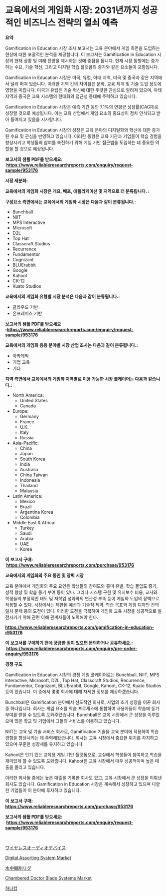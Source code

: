 <p><h1>교육에서의 게임화 시장: 2031년까지 성공적인 비즈니스 전략의 열쇠 예측</h1></p><p><strong>요약</strong></p>
<p><p>Gamification in Education 시장 조사 보고서는 교육 분야에서 게임 측면을 도입하는 현상에 대한 포괄적인 분석을 제공합니다. 이 보고서는 Gamification in Education 시장의 현재 상황 및 미래 전망을 제시하는 것에 중점을 둡니다. 현재 시장 동향에는 증가하는 수요, 기술 혁신, 그리고 디지털 학습 플랫폼의 증가와 같은 요소들이 포함됩니다.</p><p>Gamification in Education 시장은 미국, 유럽, 아태 지역, 미국 및 중국과 같은 지역에서 널리 퍼져 있습니다. 이러한 지역 간의 차이점은 문화, 교육 체계 및 기술 도입 정도에 영향을 미칩니다. 미국과 유럽은 기술 혁신에 대한 뚜렷한 관심으로 알려져 있으며, 아태 지역과 중국은 교육 시스템의 현대화와 접근성 증대에 주력하고 있습니다.</p><p>Gamification in Education 시장은 예측 기간 동안 7.1%의 연평균 성장률(CAGR)로 성장할 것으로 예상됩니다. 이는 교육 산업에서 게임 요소의 중요성이 점차 인식되고 받아 들여지고 있음을 시사합니다.</p><p>Gamification in Education 시장의 성장은 교육 분야의 디지털화와 혁신에 대한 증가된 수요 및 관심을 반영하고 있습니다. 이러한 동향은 교육 기관과 기업들이 학습 경험을 향상시키고 학생들의 참여를 촉진하기 위해 게임 기반 접근법을 도입하는 데 중요한 역할을 할 것으로 예상됩니다.</p></p>
<p><strong>보고서의 샘플 PDF를 받으세요: &nbsp;<a href="https://www.reliableresearchreports.com/enquiry/request-sample/953176">https://www.reliableresearchreports.com/enquiry/request-sample/953176</a></strong></p>
<p><strong>시장 세분화:</strong></p>
<p><strong> 교육에서의 게임화 시장은 개요, 배포, 애플리케이션 및 지역으로 더 분류됩니다. :</strong></p>
<p><strong>구성요소 측면에서는 교육에서의 게임화 시장은 다음과 같이 분류됩니다.:</strong></p>
<p><ul><li>Bunchball</li><li>NIIT</li><li>MPS Interactive</li><li>Microsoft</li><li>D2L</li><li>Top Hat</li><li>Classcraft Studios</li><li>Recurrence</li><li>Fundamentor</li><li>Cognizant</li><li>BLUErabbit</li><li>Google</li><li>Kahoot</li><li>CK-12</li><li>Kuato Studios</li></ul></p>
<p><strong> 교육에서의 게임화 유형별 시장 분석은 다음과 같이 분류됩니다.:</strong></p>
<p><ul><li>클라우드 기반</li><li>온프레미스 기반</li></ul></p>
<p><strong>보고서의 샘플 PDF를 받으세요 :<a href="https://www.reliableresearchreports.com/enquiry/request-sample/953176">https://www.reliableresearchreports.com/enquiry/request-sample/953176</a></strong></p>
<p><strong> 교육에서의 게임화 응용 분야별 시장 산업 조사는 다음과 같이 분류됩니다.:</strong></p>
<p><ul><li>아카데믹</li><li>기업 교육</li><li>기타</li></ul></p>
<p><strong>지역 측면에서 교육에서의 게임화 지역별로 이용 가능한 시장 플레이어는 다음과 같습니다.:</strong></p>
<p><ul>
    <li>
        North America:
        <ul>
            <li>United States</li>
            <li>Canada</li>
        </ul>
    </li>
    <li>
        Europe:
        <ul>
            <li>Germany</li>
            <li>France</li>
            <li>U.K.</li>
            <li>Italy</li>
            <li>Russia</li>
        </ul>
    </li>
    <li>
        Asia-Pacific:
        <ul>
            <li>China</li>
            <li>Japan</li>
            <li>South Korea</li>
            <li>India</li>
            <li>Australia</li>
            <li>China Taiwan</li>
            <li>Indonesia</li>
            <li>Thailand</li>
            <li>Malaysia</li>
        </ul>
    </li>
    <li>
        Latin America:
        <ul>
            <li>Mexico</li>
            <li>Brazil</li>
            <li>Argentina Korea</li>
            <li>Colombia</li>
        </ul>
    </li>
    <li>
        Middle East & Africa:
        <ul>
            <li>Turkey</li>
            <li>Saudi</li>
            <li>Arabia</li>
            <li>UAE</li>
            <li>Korea</li>
        </ul>
    </li>
    </ul></p>
<p><strong>이 보고서 구매: &nbsp;<a href="https://www.reliableresearchreports.com/purchase/953176">https://www.reliableresearchreports.com/purchase/953176</a></strong></p>
<p><strong>교육에서의 게임화의 주요 동인 및 장벽 시장</strong></p>
<p><p>교육 분야에서 게임화의 주요 요인은 학생들의 참여도와 흥미 유발, 학습 몰입도 증가, 성적 향상 및 학습 동기 부여 등이 있다. 그러나 시스템 구현 및 유지보수 비용, 교사와 학생들의 부정적인 태도 및 저학업 성과와의 연관성 부족 등이 게임화 도입의 장벽으로 작용할 수 있다. 시장에서는 제한된 예산과 기술적 제약, 학습 목표와 게임 디자인 간의 일치 문제 등의 도전이 있다. 이러한 도전을 극복하여 게임화 교육 시장을 성공적으로 발전시키기 위해 관련 이해 관계자들이 노력해야 한다.</p></p>
<p><strong><a href="https://www.reliableresearchreports.com/gamification-in-education-r953176">https://www.reliableresearchreports.com/gamification-in-education-r953176</a></strong></p>
<p><strong>이 보고서를 구매하기 전에 궁금한 점이 있으면 문의하거나 공유하세요.: &nbsp;<a href="https://www.reliableresearchreports.com/enquiry/pre-order-enquiry/953176">https://www.reliableresearchreports.com/enquiry/pre-order-enquiry/953176</a></strong></p>
<p><strong>경쟁 구도</strong></p>
<p><p>Gamification in Education 시장의 경쟁 게임 플레이어로는 Bunchball, NIIT, MPS Interactive, Microsoft, D2L, Top Hat, Classcraft Studios, Recurrence, Fundamentor, Cognizant, BLUErabbit, Google, Kahoot, CK-12, Kuato Studios 등이 있습니다. 이 중에서 몇몇 회사에 대해 자세한 정보를 제공하겠습니다.</p><p>Bunchball은 Gamification 분야에서 선도적인 회사로, 사업의 초기 성장을 이끈 회사 중 하나입니다. 회사는 게임 요소를 학습 프로세스에 통합하여 사용자들이 학습에 동기부여를 받을 수 있도록 도와주었습니다. Bunchball은 교육 시장에서 큰 성장을 이루었으며 많은 학교 및 기업에서 그들의 서비스를 이용하고 있습니다.</p><p>NIIT는 교육 및 기술 서비스 회사로, Gamification 기술을 교육 분야에 적용하여 학습 경험을 향상시키는 데 주력해왔습니다. 회사는 교육 시장에서 중요한 위치를 차지하고 있으며 꾸준한 성장세를 유지하고 있습니다.</p><p>Kahoot은 인기 있는 교육용 게임 기반 플랫폼으로, 교실에서 학생들이 참여하고 학습을 재미있게 할 수 있도록 도와줍니다. Kahoot은 교육 시장에서 매우 성공적이며 높은 매출을 올리고 있습니다.</p><p>이러한 회사들 중에는 높은 매출을 기록한 회사도 있고, 교육 시장에서 큰 성장을 이뤄낸 회사도 있습니다. Gamification in Education 시장은 계속해서 성장하고 있으며 다양한 기업들이 이 분야에 투자하고 있습니다.</p></p>
<p><strong>이 보고서 구매: &nbsp; <a href="https://www.reliableresearchreports.com/purchase/953176">https://www.reliableresearchreports.com/purchase/953176</a></strong></p>
<p><strong>보고서의 샘플 PDF를 받으세요: &nbsp;<a href="https://www.reliableresearchreports.com/enquiry/request-sample/953176">https://www.reliableresearchreports.com/enquiry/request-sample/953176</a></strong><strong></strong></p>
<p>&nbsp;</p>
<p><p><a href="https://medium.com/@leonardgreene1/%E3%83%AF%E3%82%A4%E3%83%A4%E3%83%AC%E3%82%B9%E3%82%AA%E3%83%BC%E3%83%87%E3%82%A3%E3%82%AA%E3%83%87%E3%83%90%E3%82%A4%E3%82%B9%E5%B8%82%E5%A0%B4%E3%81%AE%E5%B1%95%E6%9C%9B-%E6%A5%AD%E7%95%8C%E6%A6%82%E8%A6%81%E3%81%A8%E4%BA%88%E6%B8%AC-2024%E5%B9%B4%E3%81%8B%E3%82%892031%E5%B9%B4-d9c52010ade4">ワイヤレスオーディオデバイス</a></p><p><a href="https://view.publitas.com/reportprime-1/global-digital-assorting-system-market-by-types-applications-and-major-players-with-regional-growth-rate-analysis-and-development-situation-from-2024-to-2031/">Digital Assorting System Market</a></p><p><a href="https://github.com/qwpelcjko9242629/Market-Research-Report-List-1/blob/main/946038221262.md">水中掘削リグ</a></p><p><a href="https://github.com/khayangel/Market-Research-Report-List-2/blob/main/chambered-doctor-blade-systems-market.md">Chambered Doctor Blade Systems Market</a></p><p><a href="https://medium.com/@kenyonjohns/%ED%97%88%EB%8B%88%EC%BD%A4-%EB%A7%88%EC%BC%93-%EB%B3%B4%EA%B3%A0%EC%84%9C%EB%8A%94-%EC%9D%B4-%EC%8B%9C%EC%9E%A5%EC%9D%98-%EC%B5%9C%EC%8B%A0-%ED%8A%B8%EB%A0%8C%EB%93%9C%EC%99%80-%EC%84%B1%EC%9E%A5-%EA%B8%B0%ED%9A%8C%EB%A5%BC-%EB%B3%B4%EC%97%AC%EC%A4%8D%EB%8B%88%EB%8B%A4-60e8766dc8ca">허니컴</a></p></p>